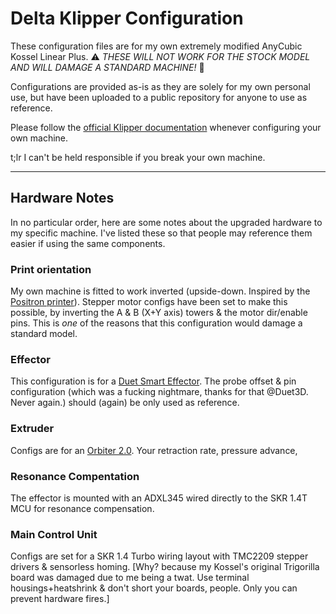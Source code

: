 # Delta Klipper Configuration

These configuration files are for my own extremely modified AnyCubic Kossel Linear Plus.
⚠️ _THESE WILL NOT WORK FOR THE STOCK MODEL AND WILL DAMAGE A STANDARD MACHINE!_ 🚧

Configurations are provided as-is as they are solely for my own personal use, but have been uploaded to a public repository for anyone to use as reference.

Please follow the [official Klipper documentation](https://www.klipper3d.org/) whenever configuring your own machine.

t;lr I can't be held responsible if you break your own machine.

---

## Hardware Notes

In no particular order, here are some notes about the upgraded hardware to my specific machine. I've listed these so that people may reference them easier if using the same components.

### Print orientation

My own machine is fitted to work inverted (upside-down. Inspired by the [Positron printer](https://www.youtube.com/watch?v=ZAPaOevoeX0)).
Stepper motor configs have been set to make this possible, by inverting the A & B (X+Y axis) towers & the motor dir/enable pins. This is _one_ of the reasons that this configuration would damage a standard model.

### Effector

This configuration is for a [Duet Smart Effector](https://www.duet3d.com/DeltaSmartEffector). The probe offset & pin configuration (which was a fucking nightmare, thanks for that @Duet3D. Never again.) should (again) be only used as reference.

### Extruder

Configs are for an [Orbiter 2.0](https://orbiterprojects.com/orbiter-v2-0/). Your retraction rate, pressure advance,

### Resonance Compentation

The effector is mounted with an ADXL345 wired directly to the SKR 1.4T MCU for resonance compensation.

### Main Control Unit

Configs are set for a SKR 1.4 Turbo wiring layout with TMC2209 stepper drivers & sensorless homing.
[Why? because my Kossel's original Trigorilla board was damaged due to me being a twat. Use terminal housings+heatshrink & don't short your boards, people. Only you can prevent hardware fires.]
